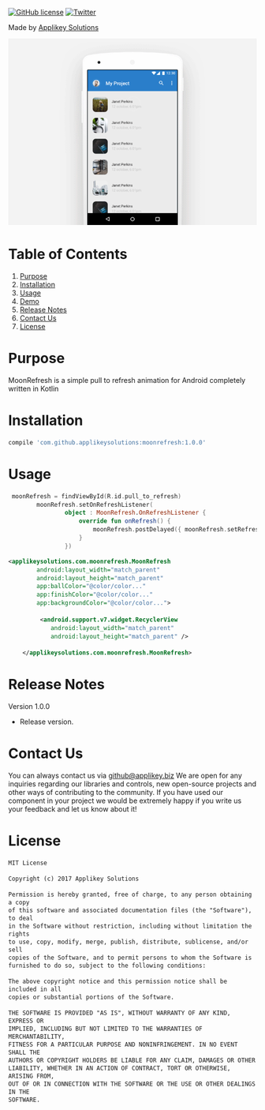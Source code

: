 [![GitHub license](https://img.shields.io/github/license/mashape/apistatus.svg)](https://github.com/AppliKey/MoonRefresh/blob/master/LICENSE)
[![Twitter](https://img.shields.io/badge/contact-@Applikey_-blue.svg?style=flat)](https://twitter.com/Applikey_)

Made by [Applikey Solutions](https://applikeysolutions.com)

![Alt text](screenshots/pull_to_refresh.gif?raw=true)

# Table of Contents
1. [Purpose](#purpose)
2. [Installation](#installation)
3. [Usage](#usage)
4. [Demo](#demo)
5. [Release Notes](#release-notes)
6. [Contact Us](#contact-us)
7. [License](#license)


# Purpose

MoonRefresh is a simple pull to refresh animation for Android completely written in Kotlin

# Installation

```groovy
compile 'com.github.applikeysolutions:moonrefresh:1.0.0'
```

# Usage

```kotlin
 moonRefresh = findViewById(R.id.pull_to_refresh)
        moonRefresh.setOnRefreshListener(
                object : MoonRefresh.OnRefreshListener {
                    override fun onRefresh() {
                        moonRefresh.postDelayed({ moonRefresh.setRefreshing() }, 4_000)
                    }
                })
```
```xml
<applikeysolutions.com.moonrefresh.MoonRefresh
        android:layout_width="match_parent"
        android:layout_height="match_parent"
        app:ballColor="@color/color..."
        app:finishColor="@color/color..."
        app:backgroundColor="@color/color...">
        
         <android.support.v7.widget.RecyclerView
            android:layout_width="match_parent"
            android:layout_height="match_parent" />

    </applikeysolutions.com.moonrefresh.MoonRefresh>
```

# Release Notes

Version 1.0.0

- Release version.

# Contact Us

You can always contact us via github@applikey.biz We are open for any inquiries regarding our libraries and controls, new open-source projects and other ways of contributing to the community. If you have used our component in your project we would be extremely happy if you write us your feedback and let us know about it!

# License

    MIT License

    Copyright (c) 2017 Applikey Solutions

    Permission is hereby granted, free of charge, to any person obtaining a copy
    of this software and associated documentation files (the "Software"), to deal
    in the Software without restriction, including without limitation the rights
    to use, copy, modify, merge, publish, distribute, sublicense, and/or sell
    copies of the Software, and to permit persons to whom the Software is
    furnished to do so, subject to the following conditions:

    The above copyright notice and this permission notice shall be included in all
    copies or substantial portions of the Software.

    THE SOFTWARE IS PROVIDED "AS IS", WITHOUT WARRANTY OF ANY KIND, EXPRESS OR
    IMPLIED, INCLUDING BUT NOT LIMITED TO THE WARRANTIES OF MERCHANTABILITY,
    FITNESS FOR A PARTICULAR PURPOSE AND NONINFRINGEMENT. IN NO EVENT SHALL THE
    AUTHORS OR COPYRIGHT HOLDERS BE LIABLE FOR ANY CLAIM, DAMAGES OR OTHER
    LIABILITY, WHETHER IN AN ACTION OF CONTRACT, TORT OR OTHERWISE, ARISING FROM,
    OUT OF OR IN CONNECTION WITH THE SOFTWARE OR THE USE OR OTHER DEALINGS IN THE
    SOFTWARE.
